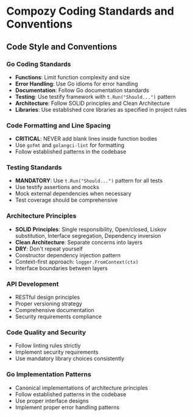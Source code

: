# Compozy Coding Standards and Conventions

## Code Style and Conventions

### Go Coding Standards

- **Functions**: Limit function complexity and size
- **Error Handling**: Use Go idioms for error handling
- **Documentation**: Follow Go documentation standards
- **Testing**: Use testify framework with `t.Run("Should...")` pattern
- **Architecture**: Follow SOLID principles and Clean Architecture
- **Libraries**: Use established core libraries as specified in project rules

### Code Formatting and Line Spacing

- **CRITICAL**: NEVER add blank lines inside function bodies
- Use `gofmt` and `golangci-lint` for formatting
- Follow established patterns in the codebase

### Testing Standards

- **MANDATORY**: Use `t.Run("Should...")` pattern for all tests
- Use testify assertions and mocks
- Mock external dependencies when necessary
- Test coverage should be comprehensive

### Architecture Principles

- **SOLID Principles**: Single responsibility, Open/closed, Liskov substitution, Interface segregation, Dependency inversion
- **Clean Architecture**: Separate concerns into layers
- **DRY**: Don't repeat yourself
- Constructor dependency injection pattern
- Context-first approach: `logger.FromContext(ctx)`
- Interface boundaries between layers

### API Development

- RESTful design principles
- Proper versioning strategy
- Comprehensive documentation
- Security requirements compliance

### Code Quality and Security

- Follow linting rules strictly
- Implement security requirements
- Use mandatory library choices consistently

### Go Implementation Patterns

- Canonical implementations of architecture principles
- Follow established patterns in the codebase
- Use proper interface designs
- Implement proper error handling patterns
